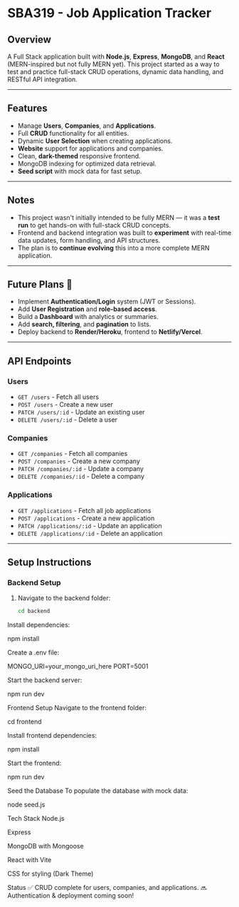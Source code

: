 # SBA319 - Job Application Tracker

## Overview
A Full Stack application built with **Node.js**, **Express**, **MongoDB**, and **React** (MERN-inspired but not fully MERN yet). This project started as a way to test and practice full-stack CRUD operations, dynamic data handling, and RESTful API integration.

---

## Features
- Manage **Users**, **Companies**, and **Applications**.
- Full **CRUD** functionality for all entities.
- Dynamic **User Selection** when creating applications.
- **Website** support for applications and companies.
- Clean, **dark-themed** responsive frontend.
- MongoDB indexing for optimized data retrieval.
- **Seed script** with mock data for fast setup.

---

## Notes
- This project wasn't initially intended to be fully MERN — it was a **test run** to get hands-on with full-stack CRUD concepts.
- Frontend and backend integration was built to **experiment** with real-time data updates, form handling, and API structures.
- The plan is to **continue evolving** this into a more complete MERN application.

---

## Future Plans 🚀
- Implement **Authentication/Login** system (JWT or Sessions).
- Add **User Registration** and **role-based access**.
- Build a **Dashboard** with analytics or summaries.
- Add **search, filtering**, and **pagination** to lists.
- Deploy backend to **Render/Heroku**, frontend to **Netlify/Vercel**.

---

## API Endpoints

### Users
- `GET /users` - Fetch all users
- `POST /users` - Create a new user
- `PATCH /users/:id` - Update an existing user
- `DELETE /users/:id` - Delete a user

### Companies
- `GET /companies` - Fetch all companies
- `POST /companies` - Create a new company
- `PATCH /companies/:id` - Update a company
- `DELETE /companies/:id` - Delete a company

### Applications
- `GET /applications` - Fetch all job applications
- `POST /applications` - Create a new application
- `PATCH /applications/:id` - Update an application
- `DELETE /applications/:id` - Delete an application

---

## Setup Instructions

### Backend Setup
1. Navigate to the backend folder:
   ```bash
   cd backend
Install dependencies:

npm install

Create a .env file:

MONGO_URI=your_mongo_uri_here
PORT=5001

Start the backend server:

npm run dev

Frontend Setup
Navigate to the frontend folder:

cd frontend

Install frontend dependencies:

npm install

Start the frontend:

npm run dev

Seed the Database
To populate the database with mock data:

node seed.js


Tech Stack
Node.js

Express

MongoDB with Mongoose

React with Vite

CSS for styling (Dark Theme)

Status
✅ CRUD complete for users, companies, and applications.
🔜 Authentication & deployment coming soon!